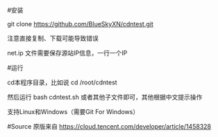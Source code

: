 #安装

git clone https://github.com/BlueSkyXN/cdntest.git

注意直接复制、下载可能导致错误

net.ip 文件需要保存源站IP信息，一行一个IP

#运行

cd本程序目录，比如说 cd /root/cdntest

然后运行 bash cdntest.sh 或者其他子文件即可，其他根据中文提示操作

支持Linux和Windows（需要Git For Windows）

#Source
原版来自 https://cloud.tencent.com/developer/article/1458328
